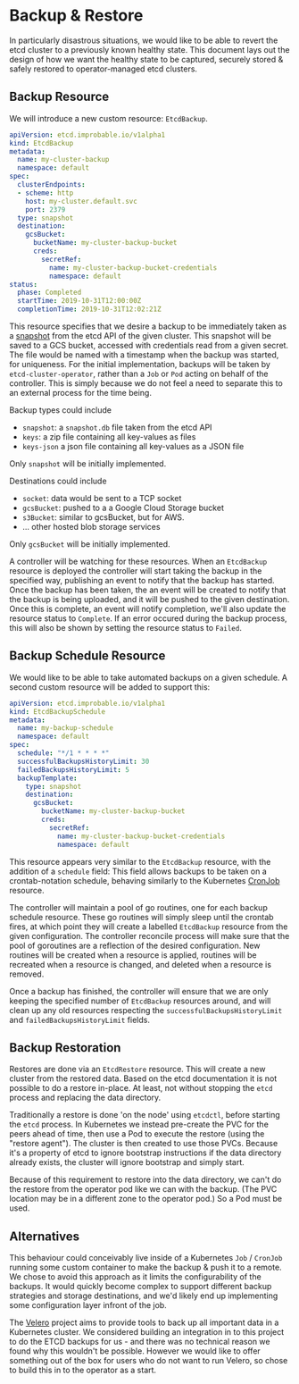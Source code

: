 # Backup & Restore

In particularly disastrous situations, we would like to be able to revert the etcd cluster to a previously known healthy state.
This document lays out the design of how we want the healthy state to be captured, securely stored & safely restored to operator-managed etcd clusters.

## Backup Resource

We will introduce a new custom resource: `EtcdBackup`.

```yaml
apiVersion: etcd.improbable.io/v1alpha1
kind: EtcdBackup
metadata:
  name: my-cluster-backup
  namespace: default
spec:
  clusterEndpoints: 
  - scheme: http
    host: my-cluster.default.svc
    port: 2379
  type: snapshot
  destination:
    gcsBucket:
      bucketName: my-cluster-backup-bucket
      creds:
        secretRef: 
          name: my-cluster-backup-bucket-credentials
          namespace: default
status:
  phase: Completed
  startTime: 2019-10-31T12:00:00Z
  completionTime: 2019-10-31T12:02:21Z
```

This resource specifies that we desire a backup to be immediately taken as a [snapshot](https://github.com/etcd-io/etcd/blob/master/Documentation/op-guide/recovery.md#snapshotting-the-keyspace) from the etcd API of the given cluster.
This snapshot will be saved to a GCS bucket, accessed with credentials read from a given secret.
The file would be named with a timestamp when the backup was started, for uniqueness.
For the initial implementation, backups will be taken by `etcd-cluster-operator`, rather than a `Job` or `Pod` acting on behalf of the controller.
This is simply because we do not feel a need to separate this to an external process for the time being.

Backup types could include
  * `snapshot`: a `snapshot.db` file taken from the etcd API
  * `keys`: a zip file containing all key-values as files
  * `keys-json` a json file containing all key-values as a JSON file

Only `snapshot` will be initially implemented.

Destinations could include
  * `socket`: data would be sent to a TCP socket
  * `gcsBucket`: pushed to a a Google Cloud Storage bucket
  * `s3Bucket`: similar to gcsBucket, but for AWS.
  * ... other hosted blob storage services

Only `gcsBucket` will be initially implemented.

A controller will be watching for these resources.
When an `EtcdBackup` resource is deployed the controller will start taking the backup in the specified way, publishing an event to notify that the backup has started. 
Once the backup has been taken, the an event will be created to notify that the backup is being uploaded, and it will be pushed to the given destination.
Once this is complete, an event will notify completion, we'll also update the resource status to `Complete`.
If an error occured during the backup process, this will also be shown by setting the resource status to `Failed`.

## Backup Schedule Resource

We would like to be able to take automated backups on a given schedule. 
A second custom resource will be added to support this: 

```yaml
apiVersion: etcd.improbable.io/v1alpha1
kind: EtcdBackupSchedule
metadata:
  name: my-backup-schedule
  namespace: default
spec:
  schedule: "*/1 * * * *"
  successfulBackupsHistoryLimit: 30
  failedBackupsHistoryLimit: 5
  backupTemplate:
    type: snapshot
    destination:
      gcsBucket:
        bucketName: my-cluster-backup-bucket
        creds:
          secretRef: 
            name: my-cluster-backup-bucket-credentials
            namespace: default
```

This resource appears very similar to the `EtcdBackup` resource, with the addition of a `schedule` field:
This field allows backups to be taken on a crontab-notation schedule, behaving similarly to the Kubernetes [CronJob](https://kubernetes.io/docs/tasks/job/automated-tasks-with-cron-jobs/#schedule) resource.

The controller will maintain a pool of go routines, one for each backup schedule resource.
These go routines will simply sleep until the crontab fires, at which point they will create a labelled `EtcdBackup` resource from the given configuration.
The controller reconcile process will make sure that the pool of goroutines are a reflection of the desired configuration.
New routines will be created when a resource is applied, routines will be recreated when a resource is changed, and deleted when a resource is removed.

Once a backup has finished, the controller will ensure that we are only keeping the specified number of `EtcdBackup` resources around, and will clean up any old resources respecting the `successfulBackupsHistoryLimit` and `failedBackupsHistoryLimit` fields.

## Backup Restoration

Restores are done via an `EtcdRestore` resource. This will create a new cluster from the restored data. Based on the
etcd documentation it is not possible to do a restore in-place. At least, not without stopping the `etcd` process and
replacing the data directory.

Traditionally a restore is done 'on the node' using `etcdctl`, before starting the `etcd` process. In Kubernetes we
instead pre-create the PVC for the peers ahead of time, then use a Pod to execute the restore (using the "restore
agent"). The cluster is then created to use those PVCs. Because it's a property of etcd to ignore bootstrap instructions
if the data directory already exists, the cluster will ignore bootstrap and simply start.

Because of this requirement to restore into the data directory, we can't do the restore from the operator pod like we
can with the backup. (The PVC location may be in a different zone to the operator pod.) So a Pod must be used.

## Alternatives

This behaviour could conceivably live inside of a Kubernetes `Job` / `CronJob` running some custom container to make the backup & push it to a remote.
We chose to avoid this approach as it limits the configurability of the backups. 
It would quickly become complex to support different backup strategies and storage destinations, and we'd likely end up implementing some configuration layer infront of the job.

The [Velero](https://github.com/vmware-tanzu/velero) project aims to provide tools to back up all important data in a Kubernetes cluster. 
We considered building an integration in to this project to do the ETCD backups for us - and there was no technical reason we found why this wouldn't be possible. 
However we would like to offer something out of the box for users who do not want to run Velero, so chose to build this in to the operator as a start.

